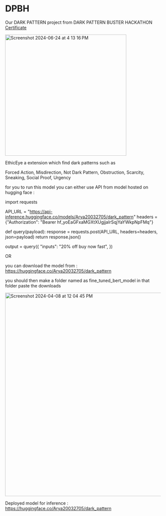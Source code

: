 # DPBH


Our DARK PATTERN project from DARK PATTERN BUSTER HACKATHON
[Certificate](https://drive.google.com/file/d/1DGG3BN84M-9pX6Tu7aHpQGPRrGHcWH1x/view)

<img width="392" alt="Screenshot 2024-06-24 at 4 13 16 PM" src="https://github.com/AryaR2705/EthicEye/assets/139691040/9796c70e-1e81-4a1b-9417-cf83f6b16800">

EthicEye a extension which find dark patterns such as 

Forced Action,
Misdirection,
Not Dark Pattern,
Obstruction,
Scarcity,
Sneaking,
Social Proof,
Urgency

for you to run this model you can either use API from model hosted on hugging face : 

import requests

API_URL = "https://api-inference.huggingface.co/models/Arya20032705/dark_pattern"
headers = {"Authorization": "Bearer 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"}

def query(payload):
	response = requests.post(API_URL, headers=headers, json=payload)
	return response.json()
	
output = query({
	"inputs": "20% off buy now fast",
})


OR 


you can download the model from : https://huggingface.co/Arya20032705/dark_pattern

you should then make a folder named as fine_tuned_bert_model
in that folder paste the downloads

<img width="658" alt="Screenshot 2024-04-08 at 12 04 45 PM" src="https://github.com/AryaR2705/EthicEye/assets/139691040/dee40121-c01f-4328-b23d-01ce6a9a4869">





Deployed model for inference : https://huggingface.co/Arya20032705/dark_pattern




